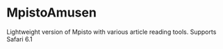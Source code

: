 # MpistoAmusen
Lightweight version of Mpisto with various article reading tools. Supports Safari 6.1
